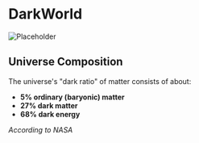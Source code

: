 # DarkWorld

![Placeholder](https://c02.purpledshub.com/uploads/sites/41/2023/08/earths-core.jpg?w=1200)

## Universe Composition

The universe's "dark ratio" of matter consists of about:
- **5% ordinary (baryonic) matter**
- **27% dark matter**
- **68% dark energy**

*According to NASA*
